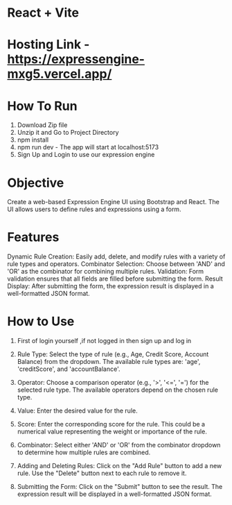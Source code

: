 # React + Vite

# Hosting Link - https://expressengine-mxg5.vercel.app/

# How To Run
1. Download Zip file
2. Unzip it and Go to Project Directory
3. npm install
4. npm run dev - The app will start at localhost:5173
5. Sign Up and Login to use our expression engine 


# Objective
Create a web-based Expression Engine UI using Bootstrap and React. The UI allows users to define rules and expressions using a form.

# Features
Dynamic Rule Creation: Easily add, delete, and modify rules with a variety of rule types and operators.
Combinator Selection: Choose between 'AND' and 'OR' as the combinator for combining multiple rules.
Validation: Form validation ensures that all fields are filled before submitting the form.
Result Display: After submitting the form, the expression result is displayed in a well-formatted JSON format.

# How to Use

1. First of login yourself ,if not logged in then sign up and log in 

2. Rule Type:
Select the type of rule (e.g., Age, Credit Score, Account Balance) from the dropdown.
The available rule types are: 'age', 'creditScore', and 'accountBalance'.

3. Operator:
 Choose a comparison operator (e.g., '>', '<=', '=') for the selected rule type.
The available operators depend on the chosen rule type.

4. Value:
 Enter the desired value for the rule.

5. Score:
 Enter the corresponding score for the rule. This could be a numerical value representing the weight or importance of the rule.

6. Combinator:
Select either 'AND' or 'OR' from the combinator dropdown to determine how multiple rules are combined.

7. Adding and Deleting Rules:
Click on the "Add Rule" button to add a new rule.
Use the "Delete" button next to each rule to remove it.

8. Submitting the Form:
Click on the "Submit" button to see the result. The expression result will be displayed in a well-formatted JSON format.
